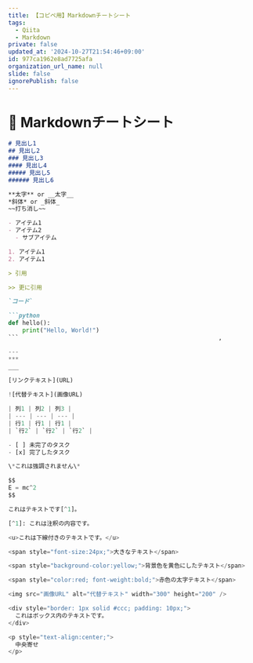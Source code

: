```yaml
---
title: 【コピペ用】Markdownチートシート
tags:
  - Qiita
  - Markdown
private: false
updated_at: '2024-10-27T21:54:46+09:00'
id: 977ca1962e8ad7725afa
organization_url_name: null
slide: false
ignorePublish: false
---
```


# 📝 Markdownチートシート
```md
# 見出し1
## 見出し2
### 見出し3
#### 見出し4
##### 見出し5
###### 見出し6

**太字** or __太字__  
*斜体* or _斜体_  
~~打ち消し~~  

- アイテム1
- アイテム2
  - サブアイテム

1. アイテム1
2. アイテム1

> 引用

>> 更に引用

`コード`

```python
def hello():  
    print("Hello, World!")  
```                                                         ,

---
***
___

[リンクテキスト](URL)

![代替テキスト](画像URL)

| 列1 | 列2 | 列3 |
| --- | --- | --- |
| 行1 | 行1 | 行1 |
| `行2` | `行2` | `行2` |

- [ ] 未完了のタスク
- [x] 完了したタスク

\*これは強調されません\*

$$
E = mc^2
$$

これはテキストです[^1]。

[^1]: これは注釈の内容です。

<u>これは下線付きのテキストです。</u>

<span style="font-size:24px;">大きなテキスト</span>

<span style="background-color:yellow;">背景色を黄色にしたテキスト</span>

<span style="color:red; font-weight:bold;">赤色の太字テキスト</span>

<img src="画像URL" alt="代替テキスト" width="300" height="200" />

<div style="border: 1px solid #ccc; padding: 10px;">
  これはボックス内のテキストです。
</div>

<p style="text-align:center;">
  中央寄せ
</p>

```
